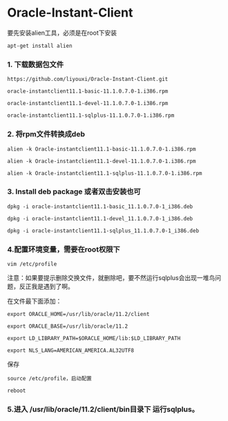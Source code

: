 # Oracle-Instant-Client
要先安装alien工具，必须是在root下安装

`apt-get install alien`

### 1. 下载数据包文件 ###

`https://github.com/liyouxi/Oracle-Instant-Client.git`

`oracle-instantclient11.1-basic-11.1.0.7.0-1.i386.rpm`

`oracle-instantclient11.1-devel-11.1.0.7.0-1.i386.rpm`

`oracle-instantclient11.1-sqlplus-11.1.0.7.0-1.i386.rpm`

### 2. 将rpm文件转换成deb
`alien -k Oracle-instantclient11.1-basic-11.1.0.7.0-1.i386.rpm`

`alien -k Oracle-instantclient11.1-devel-11.1.0.7.0-1.i386.rpm`

`alien -k Oracle-instantclient11.1-sqlplus-11.1.0.7.0-1.i386.rpm`

### 3. Install deb package 或者双击安装也可
`dpkg -i oracle-instantclient11.1-basic_11.1.0.7.0-1_i386.deb`

`dpkg -i oracle-instantclient11.1-devel_11.1.0.7.0-1_i386.deb`

`dpkg -i oracle-instantclient11.1-sqlplus_11.1.0.7.0-1_i386.deb`

### 4.配置环境变量，需要在root权限下

`vim /etc/profile`

注意：如果要提示删除交换文件，就删除吧，要不然运行sqlplus会出现一堆鸟问题，反正我是遇到了啊。

在文件最下面添加：

  `export ORACLE_HOME=/usr/lib/oracle/11.2/client`
  
  `export ORACLE_BASE=/usr/lib/oracle/11.2`
  
  `export LD_LIBRARY_PATH=$ORACLE_HOME/lib:$LD_LIBRARY_PATH`
  
  `export NLS_LANG=AMERICAN_AMERICA.AL32UTF8`
  
保存

  `source /etc/profile，启动配置`

  `reboot`

### 5.进入 /usr/lib/oracle/11.2/client/bin目录下 运行sqlplus。
